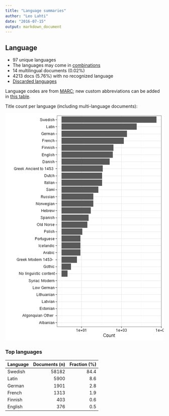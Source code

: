 ```yaml
---
title: "Language summaries"
author: "Leo Lahti"
date: "2016-07-15"
output: markdown_document
---
```


## Language

 * 97 unique languages
 * The languages may come in [combinations](output.tables/language_conversions.csv)
 * 14 multilingual documents (0.02%)  
 * 4213 docs (5.76%) with no recognized language 
 * [Discarded languages](output.tables/language_discarded.csv)

Language codes are from [MARC](http://www.loc.gov/marc/languages/language_code.html); new custom abbreviations can be added in [this table](https://github.com/rOpenGov/bibliographica/blob/master/inst/extdata/language_abbreviations.csv).

Title count per language (including multi-language documents):

![plot of chunk summarylang](figure/summarylang-1.png)


### Top languages


|Language | Documents (n)| Fraction (%)|
|:--------|-------------:|------------:|
|Swedish  |         58182|         84.4|
|Latin    |          5900|          8.6|
|German   |          1901|          2.8|
|French   |          1313|          1.9|
|Finnish  |           403|          0.6|
|English  |           376|          0.5|

